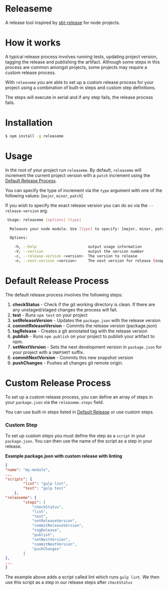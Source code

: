 # Releaseme

A release tool inspired by [sbt-release](https://github.com/sbt/sbt-release) for node projects.

# How it works

A typical release process involves running tests, updating project version, tagging the release and publishing the artifact.
Although some steps in this process are common amongst projects, some projects may require a custom release process.

With `releaseme` you are able to set up a custom release process for your project using a combination of built-in steps and
custom step definitions.

The steps will execute in serial and if any step fails, the release process fails.

# Installation

```bash
$ npm install -g releaseme
```

# Usage

In the root of your project run `releaseme`.
By default, `releaseme` will increment the current project version with a `patch` increment using the [Default Release Process](#default-release-process).

You can specify the type of increment via the `type` argument with one of the following values: [`major`, `minor`, `patch`]

If you wish to specify the exact release version you can do so via the `--release-version` arg.

```bash
 Usage: releaseme [options] [type]

  Releases your node module. Use [type] to specify: [major, minor, patch]

  Options:

    -h, --help                       output usage information
    -V, --version                    output the version number
    -c, --release-version <version>  The version to release
    -n, --next-version <version>     The next version for release (snapshot)
```

# Default Release Process

The default release process involves the following steps:

1. **checkStatus** - Check if the git working directory is clean. If there are any unstaged/staged changes the process will fail.
2. **test** - Runs `npm test` on your project
3. **setReleaseVersion** - Updates the `package.json` with the release version
4. **commitReleaseVersion** - Commits the release version (package.json)
5. **tagRelease** - Creates a git annotated tag with the release version
6. **publish** - Runs `npm publish` on your project to publish your artifact to npm.
7. **setNextVersion** - Sets the next development version in `package.json` for your project with a `SNAPSHOT` suffix.
8. **commitNextVersion** - Commits this new snapshot version
9. **pushChanges** - Pushes all changes git remote origin.

# Custom Release Process

To set up a custom release process, you can define an array of steps in your `package.json` via the
`releaseme.steps` field.

You can use built-in steps listed in [Default Release](#default-release-process) or use custom steps.

### Custom Step

To set up custom steps you must define the step as a `script` in your `package.json`.
You can then use the name of the script as a step in your release.

**Example package.json with custom release with linting**

```json
{
"name": "my-module",
...
"scripts": {
        "lint": "gulp lint",
        "test": "gulp test"
    },
"releaseme": {
        "steps": [
            "checkStatus",
            "lint",
            "test",
            "setReleaseVersion",
            "commitReleaseVersion",
            "tagRelease",
            "publish",
            "setNextVersion",
            "commitNextVersion",
            "pushChanges"
        ]
},
...
}
```

The example above adds a script called lint which runs `gulp lint`. We then use this script as a step in our release steps after `checkStatus`


